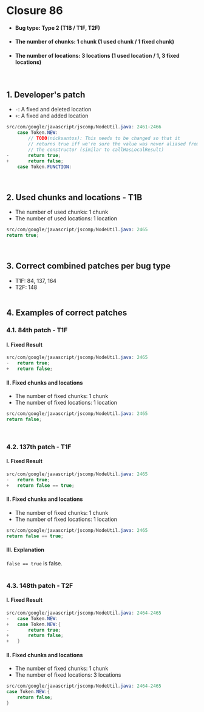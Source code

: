 # Closure 86
* <h4>Bug type: Type 2 (T1B / T1F, T2F)</h4>
* <h4>The number of chunks: 1 chunk (1 used chunk / 1 fixed chunk)</h4>
* <h4>The number of locations: 3 locations (1 used location / 1, 3 fixed locations)</h4>
<br>

## 1. Developer's patch
* `-`: A fixed and deleted location
* `+`: A fixed and added location
```java
src/com/google/javascript/jscomp/NodeUtil.java: 2461-2466
    case Token.NEW:
        // TODO(nicksantos): This needs to be changed so that it
        // returns true iff we're sure the value was never aliased from inside
        // the constructor (similar to callHasLocalResult)
-       return true;
+       return false;
    case Token.FUNCTION:
```
<br>

## 2. Used chunks and locations - T1B
* The number of used chunks: 1 chunk
* The number of used locations: 1 location
```java
src/com/google/javascript/jscomp/NodeUtil.java: 2465
return true;
```
<br>

## 3. Correct combined patches per bug type
* T1F: 84, 137, 164
* T2F: 148
<br><br>

## 4. Examples of correct patches
### 4.1. 84th patch - T1F
#### I. Fixed Result
```java
src/com/google/javascript/jscomp/NodeUtil.java: 2465
-   return true;
+   return false;
```

#### II. Fixed chunks and locations
* The number of fixed chunks: 1 chunk
* The number of fixed locations: 1 location
```java
src/com/google/javascript/jscomp/NodeUtil.java: 2465
return false;
```
<br>

### 4.2. 137th patch - T1F
#### I. Fixed Result
```java
src/com/google/javascript/jscomp/NodeUtil.java: 2465
-   return true;
+   return false == true;
```

#### II. Fixed chunks and locations
* The number of fixed chunks: 1 chunk
* The number of fixed locations: 1 location
```java
src/com/google/javascript/jscomp/NodeUtil.java: 2465
return false == true;
```

#### III. Explanation
```false == true``` is false.
<br><br>

### 4.3. 148th patch - T2F
#### I. Fixed Result
```java
src/com/google/javascript/jscomp/NodeUtil.java: 2464-2465
-   case Token.NEW:
+   case Token.NEW:{
-       return true;
+       return false; 
+   }
```

#### II. Fixed chunks and locations
* The number of fixed chunks: 1 chunk
* The number of fixed locations: 3 locations
```java
src/com/google/javascript/jscomp/NodeUtil.java: 2464-2465
case Token.NEW:{
    return false;
}
```
<br><br>
